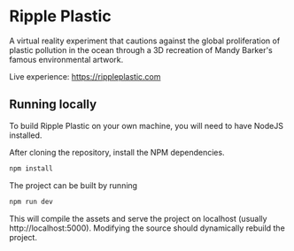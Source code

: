 # Ripple Plastic

A virtual reality experiment that cautions against the global proliferation of plastic
pollution in the ocean through a 3D recreation of Mandy Barker's famous environmental
artwork.

Live experience: https://rippleplastic.com

## Running locally

To build Ripple Plastic on your own machine, you will need to have NodeJS installed.

After cloning the repository, install the NPM dependencies.

```bash
npm install
```

The project can be built by running

```bash
npm run dev
```

This will compile the assets and serve the project on localhost (usually
http://localhost:5000). Modifying the source should dynamically rebuild the project.
